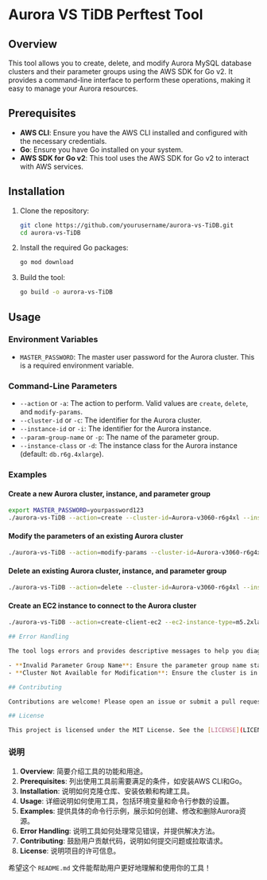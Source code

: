 # Aurora VS TiDB Perftest Tool

## Overview

This tool allows you to create, delete, and modify Aurora MySQL database clusters and their parameter groups using the AWS SDK for Go v2. It provides a command-line interface to perform these operations, making it easy to manage your Aurora resources.

## Prerequisites

- **AWS CLI**: Ensure you have the AWS CLI installed and configured with the necessary credentials.
- **Go**: Ensure you have Go installed on your system.
- **AWS SDK for Go v2**: This tool uses the AWS SDK for Go v2 to interact with AWS services.

## Installation

1. Clone the repository:
   ```sh
   git clone https://github.com/yourusername/aurora-vs-TiDB.git
   cd aurora-vs-TiDB
   ```

2. Install the required Go packages:
   ```sh
   go mod download
   ```

3. Build the tool:
   ```sh
   go build -o aurora-vs-TiDB
   ```

## Usage

### Environment Variables

- `MASTER_PASSWORD`: The master user password for the Aurora cluster. This is a required environment variable.

### Command-Line Parameters

- `--action` or `-a`: The action to perform. Valid values are `create`, `delete`, and `modify-params`.
- `--cluster-id` or `-c`: The identifier for the Aurora cluster.
- `--instance-id` or `-i`: The identifier for the Aurora instance.
- `--param-group-name` or `-p`: The name of the parameter group.
- `--instance-class` or `-d`: The instance class for the Aurora instance (default: `db.r6g.4xlarge`).

### Examples

#### Create a new Aurora cluster, instance, and parameter group

```sh
export MASTER_PASSWORD=yourpassword123
./aurora-vs-TiDB --action=create --cluster-id=Aurora-v3060-r6g4xl --instance-id=Aurora-v3060-r6g4xl-instance --param-group-name=my-custom-aurora-mysql80
```

#### Modify the parameters of an existing Aurora cluster

```sh
./aurora-vs-TiDB --action=modify-params --cluster-id=Aurora-v3060-r6g4xl --param-group-name=my-custom-aurora-mysql80
```

#### Delete an existing Aurora cluster, instance, and parameter group

```sh
./aurora-vs-TiDB --action=delete --cluster-id=Aurora-v3060-r6g4xl --instance-id=Aurora-v3060-r6g4xl-instance --param-group-name=my-custom-aurora-mysql80
```

#### Create an EC2 instance to connect to the Aurora cluster
```sh
./aurora-vs-TiDB --action=create-client-ec2 --ec2-instance-type=m5.2xlarge --ec2-image-id=ami-0c55b159cbfafe1f0 --ec2-subnet-id=subnet-12345678 --ec2-security-group-id=sg-12345678 --ec2-key-name=your-key-pair

## Error Handling

The tool logs errors and provides descriptive messages to help you diagnose issues. Common errors include:

- **Invalid Parameter Group Name**: Ensure the parameter group name starts with a letter, contains only ASCII letters, digits, and hyphens, and does not end with a hyphen or contain two consecutive hyphens or a period.
- **Cluster Not Available for Modification**: Ensure the cluster is in the `available` state before attempting to modify it.

## Contributing

Contributions are welcome! Please open an issue or submit a pull request to suggest improvements or new features.

## License

This project is licensed under the MIT License. See the [LICENSE](LICENSE) file for details.
```

### 说明

1. **Overview**: 简要介绍工具的功能和用途。
2. **Prerequisites**: 列出使用工具前需要满足的条件，如安装AWS CLI和Go。
3. **Installation**: 说明如何克隆仓库、安装依赖和构建工具。
4. **Usage**: 详细说明如何使用工具，包括环境变量和命令行参数的设置。
5. **Examples**: 提供具体的命令行示例，展示如何创建、修改和删除Aurora资源。
6. **Error Handling**: 说明工具如何处理常见错误，并提供解决方法。
7. **Contributing**: 鼓励用户贡献代码，说明如何提交问题或拉取请求。
8. **License**: 说明项目的许可信息。

希望这个 `README.md` 文件能帮助用户更好地理解和使用你的工具！
